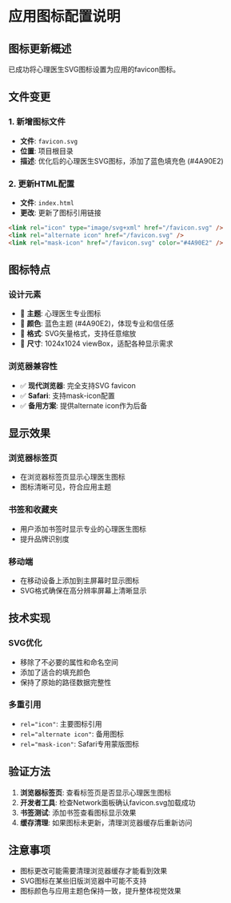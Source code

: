 # 应用图标配置说明

## 图标更新概述
已成功将心理医生SVG图标设置为应用的favicon图标。

## 文件变更

### 1. 新增图标文件
- **文件**: `favicon.svg`
- **位置**: 项目根目录
- **描述**: 优化后的心理医生SVG图标，添加了蓝色填充色 (#4A90E2)

### 2. 更新HTML配置
- **文件**: `index.html`
- **更改**: 更新了图标引用链接

```html
<link rel="icon" type="image/svg+xml" href="/favicon.svg" />
<link rel="alternate icon" href="/favicon.svg" />
<link rel="mask-icon" href="/favicon.svg" color="#4A90E2" />
```

## 图标特点

### 设计元素
- 🧠 **主题**: 心理医生专业图标
- 💙 **颜色**: 蓝色主题 (#4A90E2)，体现专业和信任感
- 📐 **格式**: SVG矢量格式，支持任意缩放
- 🎯 **尺寸**: 1024x1024 viewBox，适配各种显示需求

### 浏览器兼容性
- ✅ **现代浏览器**: 完全支持SVG favicon
- ✅ **Safari**: 支持mask-icon配置
- ✅ **备用方案**: 提供alternate icon作为后备

## 显示效果

### 浏览器标签页
- 在浏览器标签页显示心理医生图标
- 图标清晰可见，符合应用主题

### 书签和收藏夹
- 用户添加书签时显示专业的心理医生图标
- 提升品牌识别度

### 移动端
- 在移动设备上添加到主屏幕时显示图标
- SVG格式确保在高分辨率屏幕上清晰显示

## 技术实现

### SVG优化
- 移除了不必要的属性和命名空间
- 添加了适合的填充颜色
- 保持了原始的路径数据完整性

### 多重引用
- `rel="icon"`: 主要图标引用
- `rel="alternate icon"`: 备用图标
- `rel="mask-icon"`: Safari专用蒙版图标

## 验证方法

1. **浏览器标签页**: 查看标签页是否显示心理医生图标
2. **开发者工具**: 检查Network面板确认favicon.svg加载成功
3. **书签测试**: 添加书签查看图标显示效果
4. **缓存清理**: 如果图标未更新，清理浏览器缓存后重新访问

## 注意事项

- 图标更改可能需要清理浏览器缓存才能看到效果
- SVG图标在某些旧版浏览器中可能不支持
- 图标颜色与应用主题色保持一致，提升整体视觉效果